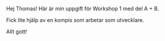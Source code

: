 Hej Thomas! Här är min uppgift för Workshop 1 med del A + B.

Fick lite hjälp av en kompis som arbetar som utvecklare.

Allt gott!